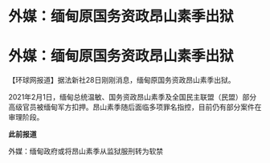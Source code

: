 # 外媒：缅甸原国务资政昂山素季出狱

# 外媒：缅甸原国务资政昂山素季出狱

【环球网报道】据法新社28日刚刚消息，缅甸原国务资政昂山素季出狱。

2021年2月1日，缅甸总统温敏、国务资政昂山素季及全国民主联盟（民盟）部分高级官员被缅甸军方扣押。昂山素季随后面临多项罪名指控，目前仍有部分案件在审理阶段。

**此前报道**

外媒：缅甸政府或将昂山素季从监狱服刑转为软禁

